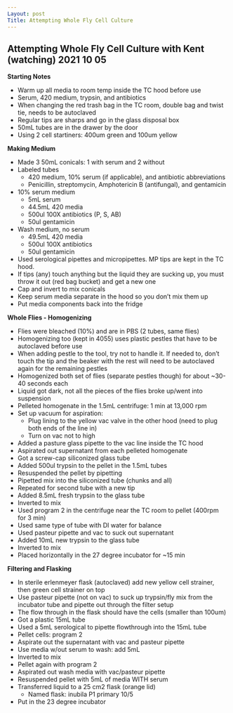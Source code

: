 ```yaml
---
Layout: post
Title: Attempting Whole Fly Cell Culture
---
```


## Attempting Whole Fly Cell Culture with Kent (watching) 2021 10 05

**Starting Notes**
- Warm up all media to room temp inside the TC hood before use
- Serum, 420 medium, trypsin, and antibiotics
- When changing the red trash bag in the TC room, double bag and twist tie, needs to be autoclaved
- Regular tips are sharps and go in the glass disposal box
- 50mL tubes are in the drawer by the door
- Using 2 cell startiners: 400um green and 100um yellow

**Making Medium**
- Made 3 50mL conicals: 1 with serum and 2 without
- Labeled tubes
  - 420 medium, 10% serum (if applicable), and antibiotic abbreviations
  - Penicillin, streptomycin, Amphotericin B (antifungal), and gentamicin
- 10% serum medium
  - 5mL serum
  - 44.5mL 420 media
  - 500ul 100X antibiotics (P, S, AB)
  - 50ul gentamicin
- Wash medium, no serum
  - 49.5mL 420 media
  - 500ul 100X antibiotics
  - 50ul gentamicin
- Used serological pipettes and micropipettes. MP tips are kept in the TC hood.
- If tips (any) touch anything but the liquid they are sucking up, you must throw it out (red bag bucket) and get a new one
- Cap and invert to mix conicals
- Keep serum media separate in the hood so you don’t mix them up
- Put media components back into the fridge

**Whole Flies - Homogenizing**
- Flies were bleached (10%) and are in PBS (2 tubes, same flies)
- Homogenizing too (kept in 4055) uses plastic pestles that have to be autoclaved before use
- When adding pestle to the tool, try not to handle it. If needed to, don’t touch the tip and the beaker with the rest will need to be autoclaved again for the remaining pestles
- Homogenized both set of flies (separate pestles though) for about ~30-40 seconds each
- Liquid got dark, not all the pieces of the flies broke up/went into suspension
- Pelleted homogenate in the 1.5mL centrifuge: 1 min at 13,000 rpm
- Set up vacuum for aspiration:
  - Plug lining to the yellow vac valve in the other hood (need to plug both ends of the line in)
  - Turn on vac not to high
- Added a pasture glass pipette to the vac line inside the TC hood
- Aspirated out supernatant from each pelleted homogenate
- Got a screw-cap siliconized glass tube
- Added 500ul trypsin to the pellet in the 1.5mL tubes
- Resuspended the pellet by pipetting
- Pipetted mix into the siliconized tube (chunks and all)
- Repeated for second tube with a new tip
- Added 8.5mL fresh trypsin to the glass tube
- Inverted to mix
- Used program 2 in the centrifuge near the TC room to pellet (400rpm for 3 min)
- Used same type of tube with DI water for balance
- Used pasteur pipette and vac to suck out supernatant
- Added 10mL new trypsin to the glass tube
- Inverted to mix
- Placed horizontally in the 27 degree incubator for ~15 min

**Filtering and Flasking**
- In sterile erlenmeyer flask (autoclaved) add new yellow cell strainer, then green cell strainer on top
- Use pasteur pipette (not on vac) to suck up trypsin/fly mix from the incubator tube and pipette out through the filter setup
- The flow through in the flask should have the cells (smaller than 100um)
- Got a plastic 15mL tube
- Used a 5mL serological to pipette flowthrough into the 15mL tube
- Pellet cells: program 2
- Aspirate out the supernatant with vac and pasteur pipette
- Use media w/out serum to wash: add 5mL
- Inverted to mix
- Pellet again with program 2
- Aspirated out wash media with vac/pasteur pipette
- Resuspended pellet with 5mL of media WITH serum
- Transferred liquid to a 25 cm2 flask (orange lid)
  - Named flask: inubila P1 primary 10/5
- Put in the 23 degree incubator
